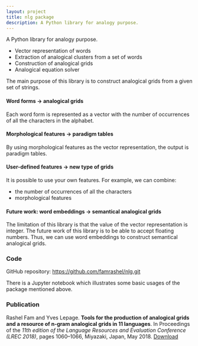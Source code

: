 ```yaml
---
layout: project
title: nlg package
description: A Python library for analogy purpose.
---
```


A Python library for analogy purpose.
- Vector representation of words
- Extraction of analogical clusters from a set of words
- Construction of analogical grids
- Analogical equation solver

The main purpose of this library is to construct analogical grids from a given set of strings.

#### Word forms → analogical grids
Each word form is represented as a vector with
the number of occurrences of all the characters in the alphabet.

<!-- ![Word forms to analogical grids](/famrashel.github.io/img/projects/word_to_grid.jpg)
<img src="{{ site.baseurl }}/img/projects/word_to_grid.jpg" alt="word_forms_to_nlggrids"> -->

#### Morphological features → paradigm tables
By using morphological features as the vector representation,
the output is paradigm tables.

<!-- <img src="{{ site.baseurl }}/img/projects/morph_to_paratab.jpg" alt="morphology_to_paradigm"> -->

#### User-defined features → new type of grids
It is possible to use your own features.
For example, we can combine:
- the number of occurrences of all the characters
- morphological features

<!-- <img src="{{ site.baseurl }}/img/projects/form+morph.jpg" alt="form_morph_to_regular"> -->

#### Future work: word embeddings → semantical analogical grids
The limitation of this library is that the value of the vector representation is integer.
The future work of this library is to be able to accept floating numbers.
Thus,
we can use word embeddings to construct semantical analogical grids.

<!-- <img src="{{ site.baseurl }}/img/projects/semantic_grid.jpg" alt="embeddings_to_semantic_grid"> -->

### Code
GitHub repository: <https://github.com/famrashel/nlg.git>

There is a Jupyter notebook which illustrates some basic usages of the package mentioned above.

### Publication
Rashel Fam and Yves Lepage.
**Tools for the production of analogical grids and a resource of n-gram analogical grids in 11 languages**.
In Proceedings of the *11th edition of the Language Resources and Evaluation Conference (LREC 2018)*, pages 1060–1066, Miyazaki, Japan, May 2018.
[Download](https://aclanthology.org/L18-1171)
